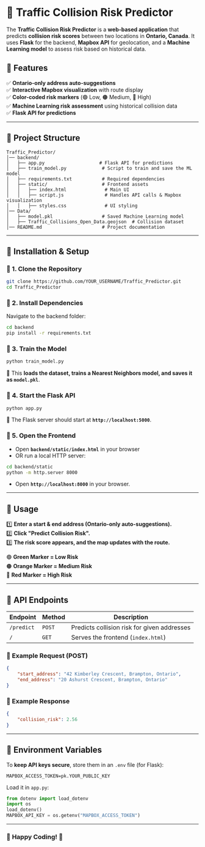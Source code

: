 # 🚦 Traffic Collision Risk Predictor

The **Traffic Collision Risk Predictor** is a **web-based application** that predicts **collision risk scores** between two locations in **Ontario, Canada**. It uses **Flask** for the backend, **Mapbox API** for geolocation, and a **Machine Learning model** to assess risk based on historical data.

## 🌟 Features
✅ **Ontario-only address auto-suggestions**  
✅ **Interactive Mapbox visualization** with route display  
✅ **Color-coded risk markers** (🟢 Low, 🟠 Medium, 🔴 High)  
✅ **Machine Learning risk assessment** using historical collision data  
✅ **Flask API for predictions**  

---

## 📂 Project Structure
```
Traffic_Predictor/
│── backend/
│   ├── app.py                    # Flask API for predictions
│   ├── train_model.py             # Script to train and save the ML model
│   ├── requirements.txt           # Required dependencies
│   ├── static/                    # Frontend assets
│   │   ├── index.html              # Main UI
│   │   ├── script.js               # Handles API calls & Mapbox visualization
│   │   ├── styles.css              # UI styling
│── Data/
│   ├── model.pkl                  # Saved Machine Learning model
│   ├── Traffic_Collisions_Open_Data.geojson  # Collision dataset
│── README.md                      # Project documentation
```

---

## 🚀 **Installation & Setup**
### **🔹 1. Clone the Repository**
```sh
git clone https://github.com/YOUR_USERNAME/Traffic_Predictor.git
cd Traffic_Predictor
```

### **🔹 2. Install Dependencies**
Navigate to the backend folder:
```sh
cd backend
pip install -r requirements.txt
```

### **🔹 3. Train the Model**
```sh
python train_model.py
```
🔹 This **loads the dataset, trains a Nearest Neighbors model, and saves it as `model.pkl`**.

### **🔹 4. Start the Flask API**
```sh
python app.py
```
🔹 The Flask server should start at **`http://localhost:5000`**.

### **🔹 5. Open the Frontend**
- Open **`backend/static/index.html`** in your browser  
- OR run a local HTTP server:
```sh
cd backend/static
python -m http.server 8000
```
- Open **`http://localhost:8000`** in your browser.

---

## 🎯 **Usage**
1️⃣ **Enter a start & end address (Ontario-only auto-suggestions).**  
2️⃣ **Click "Predict Collision Risk".**  
3️⃣ **The risk score appears, and the map updates with the route.**  

🟢 **Green Marker = Low Risk**  
🟠 **Orange Marker = Medium Risk**  
🔴 **Red Marker = High Risk**  

---

## 🔗 **API Endpoints**
| Endpoint          | Method | Description |
|------------------|--------|-------------|
| `/predict`       | `POST` | Predicts collision risk for given addresses |
| `/`              | `GET`  | Serves the frontend (`index.html`) |

### **📌 Example Request (POST)**
```json
{
    "start_address": "42 Kimberley Crescent, Brampton, Ontario",
    "end_address": "20 Ashurst Crescent, Brampton, Ontario"
}
```

### **📌 Example Response**
```json
{
    "collision_risk": 2.56
}
```

---

## 📌 **Environment Variables**
To **keep API keys secure**, store them in an `.env` file (for Flask):
```
MAPBOX_ACCESS_TOKEN=pk.YOUR_PUBLIC_KEY
```

Load it in `app.py`:
```python
from dotenv import load_dotenv
import os
load_dotenv()
MAPBOX_API_KEY = os.getenv("MAPBOX_ACCESS_TOKEN")
```


---

### 🚀 **Happy Coding!** 🎉
